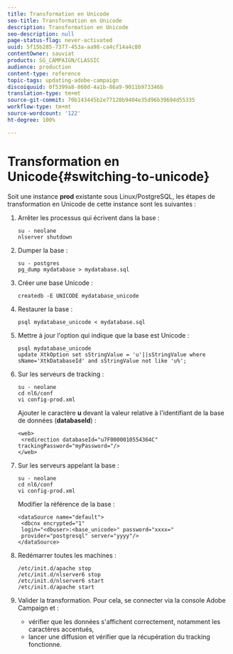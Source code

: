 ```yaml
---
title: Transformation en Unicode
seo-title: Transformation en Unicode
description: Transformation en Unicode
seo-description: null
page-status-flag: never-activated
uuid: 5f15b285-7377-453a-aa98-ca4cf14a4c80
contentOwner: sauviat
products: SG_CAMPAIGN/CLASSIC
audience: production
content-type: reference
topic-tags: updating-adobe-campaign
discoiquuid: 0f5399a8-860d-4a1b-86a9-9011b973346b
translation-type: tm+mt
source-git-commit: 70b143445b2e77128b9404e35d96b39694d55335
workflow-type: tm+mt
source-wordcount: '122'
ht-degree: 100%

---
```



# Transformation en Unicode{#switching-to-unicode}

Soit une instance **prod** existante sous Linux/PostgreSQL, les étapes de transformation en Unicode de cette instance sont les suivantes :

1. Arrêter les processus qui écrivent dans la base :

   ```
   su - neolane
   nlserver shutdown
   ```

1. Dumper la base :

   ```
   su - postgres
   pg_dump mydatabase > mydatabase.sql
   ```

1. Créer une base Unicode :

   ```
   createdb -E UNICODE mydatabase_unicode
   ```

1. Restaurer la base :

   ```
   psql mydatabase_unicode < mydatabase.sql
   ```

1. Mettre à jour l&#39;option qui indique que la base est Unicode :

   ```
   psql mydatabase_unicode
   update XtkOption set sStringValue = 'u'||sStringValue where sName='XtkDatabaseId' and sStringValue not like 'u%';
   ```

1. Sur les serveurs de tracking :

   ```
   su - neolane
   cd nl6/conf
   vi config-prod.xml
   ```

   Ajouter le caractère **u** devant la valeur relative à l&#39;identifiant de la base de données (**databaseId**) :

   ```
   <web>
    <redirection databaseId="u7F0000010554364C" trackingPassword="myPassword="/>
   </web>
   ```

1. Sur les serveurs appelant la base :

   ```
   su - neolane
   cd nl6/conf
   vi config-prod.xml
   ```

   Modifier la référence de la base :

   ```
   <dataSource name="default">
    <dbcnx encrypted="1" 
    login="<dbuser>:<base_unicode>" password="xxxx="
    provider="postgresql" server="yyyy"/>
   </dataSource>
   ```

1. Redémarrer toutes les machines :

   ```
   /etc/init.d/apache stop
   /etc/init.d/nlserver6 stop
   /etc/init.d/nlserver6 start
   /etc/init.d/apache start
   ```

1. Valider la transformation. Pour cela, se connecter via la console Adobe Campaign et :

   * vérifier que les données s&#39;affichent correctement, notamment les caractères accentués,
   * lancer une diffusion et vérifier que la récupération du tracking fonctionne.

